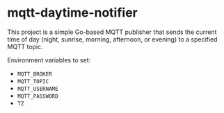 # mqtt-daytime-notifier
This project is a simple Go-based MQTT publisher that sends the current time of day (night, sunrise, morning, afternoon, or evening) to a specified MQTT topic.

Environment variables to set:
 * `MQTT_BROKER`
 * `MQTT_TOPIC`
 * `MQTT_USERNAME`
 * `MQTT_PASSWORD`
 * `TZ`
